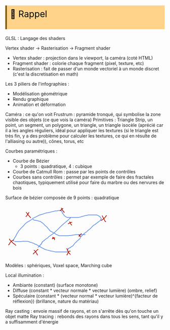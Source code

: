 <!-- #region NOTE BLOCK --> 
<div style="margin: 20px auto; padding: 10px; background-color: #ffd48a; border-left: 5px solid #8a5700;color: black; font-size: 2em">
<span> 📑 </span>Rappel<br>
<span style="font-size: 0.75em">

</span></div>

<!-- #endregion NOTE BLOCK -->


GLSL : Langage des shaders


Vertex shader -> Rasterisation -> Fragment shader
- Vertex shader : projection dans le viewport, la caméra (coté HTML)
- Fragment shader : colorie chaque fragment (pixel, texture, etc)
- Rasterisation : fait de passer d'un monde vectoriel à un monde discret (c'est la discretisation en math)

Les 3 piliers de l'infographies : 
- Modélisation géométrique
- Rendu graphique
- Animation et déformation

Caméra : ce qu'on voit
Frustrum : pyramide tronqué, qui symbolise la zone visible des objets (ce que vois la caméra)
Primitives : Triangle Strip, un point, un segment, un polygone, un triangle, un triangle isocèle (aprécié car il a les angles réguliers, idéal pour appliquer les textures (si le triangle est très fin, y a des problème pour calculer les textures, ce qui en résulte de l'alliasing ou autre)), cônes, torus, etc

Courbes paramétriques :
- Courbe de Bézier
  - 3 points : quadratique, 4 : cubique
- Courbe de Catmull Rom : passe par les points de contrôles
- Courbes sans contrôles :  permet par exemple de faire des fractales chaotiques, typiquement utilisé pour faire du marbre ou des nervures de bois


Surface de bézier composée de 9 points : quadratique
<!-- #region drawnote -->
<svg id="svg" xmlns="http://www.w3.org/2000/svg" viewbox="68.69000244140625,40.79999923706055,330.79998779296875,169.39999389648438" style="height:169.39999389648438"><path d="M 95.09,156.4 L 94.69,155.4 L 94.69,154.6 L 94.69,153 L 94.69,152.2 L 94.69,151.4 L 95.49,151.4 L 95.49,149.8 L 96.29,149 L 96.29,148.2 L 97.09,147.4 L 97.89,145.8 L 99.49,143.4 L 102.69,138.6 L 104.29,133.8 L 107.49,129.8 L 109.09,126.6 L 110.69,123.4 L 113.89,120.2 L 117.09,116.2 L 120.29,113 L 124.29,109 L 127.49,105.8 L 131.49,101 L 135.49,97.8 L 138.69,95.4 L 145.89,91.4 L 153.09,86.6 L 157.89,82.6 L 166.69,78.6 L 175.49,73.8 L 186.69,70.6 L 193.89,68.2 L 198.69,66.6 L 204.29,65.8 L 209.09,65 L 213.89,63.4 L 221.89,61.8 L 226.69,60.2 L 231.49,60.2 L 236.29,59.4 L 238.69,59.4 L 241.09,59.4 L 242.69,59.4 L 243.49,59.4 L 244.29,59.4 L 245.09,59.4 L 245.89,59.4 L 245.89,60.2 L 246.69,60.2 L 247.49,61.8 L 247.49,62.6 L 247.49,63.4 L 248.29,64.2 L 249.09,65 L 249.09,65.8 L 249.09,66.6 L 249.89,68.2 L 251.49,69.8 L 252.29,70.6 L 253.89,73 L 255.49,75.4 L 257.89,77 L 259.49,78.6 L 261.09,79.4 L 263.49,80.2 L 265.09,81 L 267.49,81 L 269.89,81 L 272.29,81 L 275.49,81 L 281.09,81 L 284.29,81 L 286.69,81 L 289.89,81 L 293.09,81 L 297.09,81 L 300.29,81 L 303.49,80.2 L 306.69,79.4 L 309.09,78.6 L 311.49,77.8 L 314.69,77 L 317.09,76.2 L 321.09,75.4 L 323.49,74.6 L 326.69,74.6 L 329.09,73.8 L 330.69,73 L 334.69,73 L 337.89,73 L 341.89,73 L 345.89,73 L 349.89,73 L 351.49,73 L 353.89,73 L 357.89,73 L 359.49,73.8 L 361.89,74.6 L 363.49,76.2 L 365.09,76.2 L 366.69,77.8 L 368.29,79.4 L 369.89,81 L 369.89,81.8 L 371.49,83.4 L 371.49,84.2 L 372.29,85 L 372.29,85.8 L 372.29,86.6" fill="none" stroke="#6190e8" stroke-width="2"></path><path d="M 97.49,157.2 L 98.69,157 L 100.29,157 L 101.09,157 L 103.49,157 L 106.69,157 L 110.69,157 L 115.49,157 L 119.49,157 L 123.49,156.2 L 129.09,156.2 L 133.09,156.2 L 136.29,156.2 L 139.49,156.2 L 141.89,157 L 144.29,157.8 L 147.49,159.4 L 151.49,160.2 L 155.49,161.8 L 158.69,162.6 L 161.89,165 L 164.29,165.8 L 166.69,166.6 L 169.89,168.2 L 173.09,169.8 L 175.49,171.4 L 177.09,173 L 179.49,173.8 L 181.89,175.4 L 184.29,177 L 186.69,177.8 L 189.89,179.4 L 193.89,181.8 L 201.89,184.2 L 206.69,185 L 210.69,186.6 L 216.29,187.4 L 220.29,188.2 L 227.49,189.8 L 231.49,189.8 L 236.29,189.8 L 237.89,189.8 L 238.69,189.8 L 240.29,189.8 L 241.89,189.8 L 243.49,189.8 L 246.69,189.8 L 249.89,189.8 L 254.69,189.8 L 256.29,189.8 L 258.69,189.8 L 260.29,189.8 L 261.89,189.8 L 263.49,189.8 L 264.29,189.8 L 265.89,189.8 L 266.69,189.8 L 267.49,189.8 L 268.29,189.8" fill="none" stroke="#6190e8" stroke-width="2"></path><path d="M 155.09,87.6 L 156.29,87.4 L 157.09,87.4 L 158.69,89 L 161.09,89.8 L 164.29,89.8 L 167.49,90.6 L 170.69,91.4 L 174.69,92.2 L 176.29,93 L 180.29,93.8 L 182.69,96.2 L 184.29,97 L 186.69,98.6 L 188.29,100.2 L 189.89,101.8 L 191.49,102.6 L 192.29,104.2 L 194.69,106.6 L 195.49,107.4 L 197.89,109 L 200.29,111.4 L 201.89,113 L 204.29,116.2 L 205.89,117.8 L 207.49,119.4 L 209.09,121.8 L 211.49,124.2 L 214.69,125.8 L 217.09,126.6 L 220.29,129 L 224.29,130.6 L 226.69,132.2 L 229.09,134.6 L 232.29,135.4 L 233.89,136.2 L 235.49,137 L 237.09,137.8 L 239.49,138.6 L 241.89,138.6 L 242.69,138.6 L 244.29,138.6 L 245.89,138.6 L 246.69,138.6 L 247.49,138.6 L 248.29,138.6 L 249.09,138.6 L 249.89,138.6 L 250.69,138.6 L 251.49,138.6 L 253.89,138.6 L 254.69,138.6 L 257.09,138.6 L 259.49,138.6 L 261.09,138.6 L 263.49,138.6 L 265.09,138.6 L 267.49,138.6 L 270.69,137.8 L 273.89,137.8 L 277.09,137.8 L 279.49,137 L 281.89,137 L 283.49,136.2 L 285.09,136.2 L 287.49,136.2 L 289.09,135.4 L 291.49,135.4 L 296.29,135.4 L 298.69,135.4 L 302.69,135.4 L 305.09,135.4 L 309.09,135.4 L 312.29,135.4 L 314.69,135.4 L 317.89,135.4 L 319.49,135.4 L 320.29,135.4 L 321.09,135.4 L 321.89,135.4" fill="none" stroke="#6190e8" stroke-width="2"></path><path d="M 371.89,86.8 L 370.69,87.4 L 370.69,88.2 L 369.89,89 L 368.29,91.4 L 364.29,93.8 L 361.09,97 L 357.09,99.4 L 352.29,103.4 L 349.09,105 L 346.69,106.6 L 344.29,109 L 341.89,111.4 L 338.69,115.4 L 335.49,117.8 L 333.89,119.4 L 331.49,121 L 329.09,122.6 L 326.69,125.8 L 322.69,128.2 L 319.49,130.6 L 317.09,133 L 314.69,134.6 L 312.29,137 L 309.09,141 L 306.69,143.4 L 305.09,146.6 L 303.49,149 L 301.09,150.6 L 299.49,153 L 297.09,153.8 L 294.69,157 L 292.29,158.6 L 290.69,160.2 L 288.29,162.6 L 287.49,164.2 L 285.89,165.8 L 284.29,168.2 L 283.49,169.8 L 282.69,169.8 L 281.09,171.4 L 280.29,172.2 L 279.49,172.2 L 278.69,173 L 277.09,173.8 L 275.49,174.6 L 274.69,176.2 L 272.29,176.2 L 271.49,177 L 270.69,177.8 L 269.89,178.6 L 269.09,178.6 L 268.29,178.6 L 268.29,179.4 L 268.29,180.2 L 267.49,180.2 L 267.49,181 L 266.69,181.8 L 265.89,181.8 L 265.89,182.6 L 265.09,183.4 L 265.09,184.2 L 265.09,185 L 265.09,185.8 L 265.09,186.6" fill="none" stroke="#6190e8" stroke-width="2"></path><path d="M 275.89,82.8 L 274.69,82.6 L 273.89,82.6 L 269.09,87.4 L 261.89,93.8 L 252.29,101.8 L 244.29,109 L 233.09,120.2 L 222.69,129.8 L 215.49,135.4 L 206.69,141 L 202.69,145.8 L 198.69,147.4 L 196.29,149.8 L 194.69,150.6 L 193.89,151.4 L 193.09,152.2 L 192.29,153 L 190.69,153.8 L 190.69,154.6 L 189.09,155.4 L 188.29,156.2 L 187.49,156.2 L 186.69,157.8 L 185.89,157.8 L 185.09,158.6 L 185.09,159.4 L 185.09,160.2 L 184.29,160.2 L 184.29,161 L 184.29,161.8 L 183.49,162.6 L 183.49,163.4 L 182.69,164.2 L 182.69,165 L 181.89,165 L 181.09,165.8 L 181.09,166.6 L 180.29,167.4 L 179.49,167.4 L 179.49,168.2 L 178.69,169 L 177.09,169.8 L 177.09,170.6 L 176.29,171.4 L 175.49,172.2 L 175.49,173 L 173.89,173.8 L 173.09,173.8 L 173.09,174.6 L 172.29,174.6 L 171.49,174.6" fill="none" stroke="#6190e8" stroke-width="2"></path><path d="M 143.89,64.4 L 143.49,65 L 141.89,67.4 L 140.29,69.8 L 138.69,72.2 L 136.29,76.2 L 135.49,77 L 133.89,77.8 L 133.89,78.6 L 133.89,77.8 L 133.89,78.6" fill="none" stroke="#b31200" stroke-width="2"></path><path d="M 134.29,65.2 L 134.69,65 L 137.09,67.4 L 140.29,71.4 L 141.89,73.8 L 143.49,76.2 L 145.09,77 L 145.89,78.6 L 146.69,79.4 L 147.49,80.2 L 148.29,81 L 149.09,82.6" fill="none" stroke="#b31200" stroke-width="2"></path><path d="M 251.89,53.2 L 250.69,53 L 249.09,53 L 248.29,53.8 L 247.49,53.8 L 246.69,55.4 L 245.89,56.2 L 245.89,57 L 245.09,57 L 244.29,57.8 L 243.49,57.8 L 242.69,58.6 L 242.69,59.4 L 241.89,59.4 L 241.09,59.4 L 241.89,59.4" fill="none" stroke="#b31200" stroke-width="2"></path><path d="M 246.29,50.8 L 245.89,51.4 L 246.69,52.2 L 247.49,53.8 L 249.09,57 L 249.89,58.6 L 251.49,60.2 L 251.49,61 L 253.09,62.6 L 253.89,63.4 L 253.89,64.2 L 254.69,64.2 L 254.69,65 L 253.89,65" fill="none" stroke="#b31200" stroke-width="2"></path><path d="M 95.09,152.4 L 92.29,153 L 88.29,155.4 L 85.09,158.6 L 81.89,163.4 L 81.09,165.8 L 79.49,166.6 L 79.49,167.4 L 78.69,168.2" fill="none" stroke="#b31200" stroke-width="2"></path><path d="M 82.29,148.4 L 81.89,149 L 82.69,151.4 L 84.29,153 L 86.69,155.4 L 89.09,157.8 L 92.29,161 L 94.69,163.4 L 96.29,164.2 L 97.09,165 L 98.69,165.8 L 100.29,167.4 L 101.09,168.2 L 101.89,169 L 102.69,169" fill="none" stroke="#b31200" stroke-width="2"></path><path d="M 389.49,74.8 L 388.29,75.4 L 386.69,77 L 385.09,79.4 L 381.89,83.4 L 379.49,85 L 377.89,86.6 L 376.29,87.4 L 374.69,89 L 373.09,89.8 L 372.29,89.8 L 371.49,89.8 L 370.69,89.8" fill="none" stroke="#b31200" stroke-width="2"></path><path d="M 375.09,74.8 L 375.49,76.2 L 377.09,79.4 L 378.69,82.6 L 380.29,85.8 L 381.89,88.2 L 382.69,89.8 L 383.49,92.2 L 384.29,93 L 385.09,93.8 L 385.89,93.8 L 385.89,94.6 L 385.89,95.4" fill="none" stroke="#b31200" stroke-width="2"></path><path d="M 279.89,96.4 L 277.89,96.2 L 275.49,97 L 272.29,98.6 L 270.69,99.4 L 269.09,100.2 L 267.49,101 L 266.69,101" fill="none" stroke="#b31200" stroke-width="2"></path><path d="M 271.09,95.6 L 271.49,95.4 L 272.29,95.4 L 273.89,97 L 274.69,99.4 L 275.49,101 L 277.09,103.4 L 277.89,104.2 L 278.69,105 L 278.69,105.8" fill="none" stroke="#b31200" stroke-width="2"></path><path d="M 310.29,132.4 L 309.09,132.2 L 308.29,133 L 305.89,135.4 L 304.29,137 L 303.49,137.8 L 302.69,139.4 L 301.89,140.2 L 301.89,139.4 L 301.89,140.2" fill="none" stroke="#b31200" stroke-width="2"></path><path d="M 302.29,134.8 L 301.89,135.4 L 301.89,136.2 L 302.69,137.8 L 303.49,139.4 L 304.29,139.4 L 305.09,140.2 L 305.89,140.2 L 306.69,140.2 L 306.69,141" fill="none" stroke="#b31200" stroke-width="2"></path><path d="M 275.09,187.6 L 273.89,187.4 L 273.09,187.4 L 270.69,187.4 L 269.09,189 L 268.29,190.6 L 266.69,193 L 266.69,194.6 L 265.09,196.2 L 265.09,197.8 L 264.29,198.6 L 263.49,198.6 L 263.49,199.4 L 262.69,199.4" fill="none" stroke="#b31200" stroke-width="2"></path><path d="M 263.09,178 L 264.29,181.8 L 265.89,185 L 266.69,187.4 L 267.49,189 L 268.29,191.4 L 269.09,192.2 L 270.69,193.8 L 271.49,193.8 L 271.49,194.6 L 272.29,195.4 L 273.09,196.2 L 273.89,197 L 273.89,197.8 L 273.89,198.6" fill="none" stroke="#b31200" stroke-width="2"></path><path d="M 225.49,144.4 L 225.09,145 L 223.49,145.8 L 222.69,145.8 L 221.89,146.6 L 221.09,146.6 L 219.49,146.6 L 219.49,147.4 L 218.69,147.4 L 217.89,147.4 L 217.89,148.2 L 217.09,148.2 L 216.29,148.2" fill="none" stroke="#b31200" stroke-width="2"></path><path d="M 218.29,142.8 L 218.69,143.4 L 218.69,144.2 L 219.49,144.2 L 220.29,144.2 L 221.09,144.2 L 221.09,145 L 221.09,145.8 L 221.89,146.6 L 222.69,146.6 L 223.49,148.2 L 224.29,148.2 L 224.29,149.8 L 224.29,150.6 L 224.29,151.4 L 224.29,152.2" fill="none" stroke="#b31200" stroke-width="2"></path><path d="M 172.69,181.2 L 170.69,182.6 L 169.89,183.4 L 166.69,186.6 L 165.09,189 L 162.69,190.6 L 160.29,192.2 L 158.69,194.6 L 157.89,194.6 L 157.09,196.2 L 156.29,196.2" fill="none" stroke="#b31200" stroke-width="2"></path><path d="M 159.09,185.2 L 159.49,185 L 160.29,185 L 161.89,185.8 L 163.49,188.2 L 165.09,190.6 L 166.69,193 L 169.09,196.2 L 169.09,197.8 L 170.69,199.4 L 170.69,200.2" fill="none" stroke="#b31200" stroke-width="2"></path></svg>  
<!-- #endregion -->

Modèles : sphériques, Voxel space, Marching cube

Local illumination :
- Ambiante (constant) (surface monotone)
- Diffuse (constant * vecteur normale * vecteur lumière) (ombre, relief)
- Spéculaire (constant * (vecteur normal * vecteur lumière)^{facteur de réflexion}) (brillance, nature du matériau)

Ray casting : envoie massif de rayons, et on s'arrête dès qu'on touche un objet matte
Ray tracing : rebonds des rayons dans tous les sens, tant qu'il y a suffisamment d'énergie